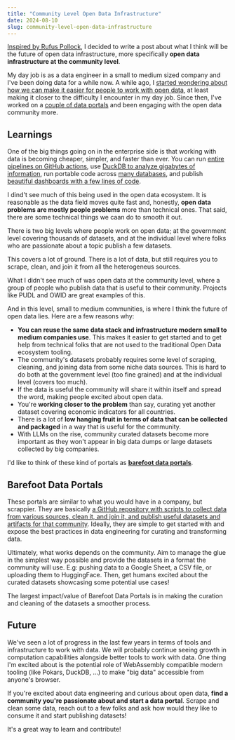 ```yaml
---
title: "Community Level Open Data Infrastructure"
date: 2024-08-10
slug: community-level-open-data-infrastructure
---
```


[Inspired by Rufus Pollock](https://github.com/datopian/datahub/issues/1138#issuecomment-2198126846), I decided to write a post about what I think will be the future of open data infrastructure, more specifically **open data infrastructure at the community level**.

My day job is as a data engineer in a small to medium sized company and I've been doing data for a while now. A while ago, I [started wondering about how we can make it easier for people to work with open data](https://handbook.davidgasquez.com/Open+Data), at least making it closer to the difficulty I encounter in my day job. Since then, I've worked on a [couple of data portals](/modern-open-data-portals) and been engaging with the open data community more.

## Learnings

One of the big things going on in the enterprise side is that working with data is becoming cheaper, simpler, and faster than ever. You can run [entire pipelines on GitHub actions](https://github.com/simonw/ca-fires-history), use [DuckDB to analyze gigabytes of information](https://x.com/severo_dev/status/1759537328228348220), run portable code across [many databases](https://ibis-project.org/), and publish [beautiful dashboards with a few lines of code](https://evidence.dev/).

I dind't see much of this being used in the open data ecosystem. It is reasonable as the data field moves quite fast and, honestly, **open data problems are mostly people problems** more than technical ones. That said, there are some technical things we caan do to smooth it out.

There is two big levels where people work on open data; at the government level covering thousands of datasets, and at the individual level where folks who are passionate about a topic publish a few datasets.

This covers a lot of ground. There is a lot of data, but still requires you to scrape, clean, and join it from all the heterogeneus sources.

What I didn't see much of was open data at the community level, where a group of people who publish data that is useful to their community. Projects like PUDL and OWID are great examples of this.

And in this level, small to medium communities, is where I think the future of open data lies. Here are a few reasons why:

- **You can reuse the same data stack and infrastructure modern small to medium companies use**. This makes it easier to get started and to get help from technical folks that are not used to the traditional Open Data ecosystem tooling.
- The community's datasets probably requires some level of scraping, cleaning, and joining data from some niche data sources. This is hard to do both at the government level (too fine grained) and at the individual level (covers too much).
- If the data is useful the community will share it within itself and spread the word, making people excited about open data.
- You're **working closer to the problem** than say, curating yet another dataset covering economic indicators for all countries.
- There is a lot of **low hanging fruit in terms of data that can be collected and packaged** in a way that is useful for the community.
- With LLMs on the rise, community curated datasets become more important as they won't appear in big data dumps or large datasets collected by big companies.

I'd like to think of these kind of portals as [**barefoot data portals**](https://maggieappleton.com/home-cooked-software).

## Barefoot Data Portals

These portals are similar to what you would have in a company, but scrappier. They are basically [a GitHub repository with scripts to collect data from various sources, clean it, and join it, and publish useful datasets and artifacts for that community](https://github.com/datonic/datadex). Ideally, they are simple to get started with and expose the best practices in data engineering for curating and transforming data.

Ultimately, what works depends on the community. Aim to manage the glue in the simplest way possible and provide the datasets in a format the community will use. E.g: pushing data to a Google Sheet, a CSV file, or uploading them to HuggingFace. Then, get humans excited about the curated datasets showcasing some potential use cases!

The largest impact/value of Barefoot Data Portals is in making the curation and cleaning of the datasets a smoother process.

## Future

We've seen a lot of progress in the last few years in terms of tools and infrastructure to work with data. We will probably continue seeing growth in computation capabilities alongside better tools to work with data. One thing I'm excited about is the potential role of WebAssembly compatible modern tooling (like Pokars, DuckDB, ...) to make "big data" accessible from anyone's browser.

If you're excited about data engineering and curious about open data, **find a community you're passionate about and start a data portal**. Scrape and clean some data, reach out to a few folks and ask how would they like to consume it and start publishing datasets!

It's a great way to learn and contribute!
